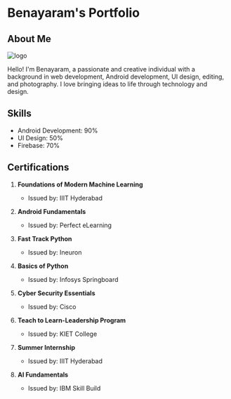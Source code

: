 
# Benayaram's Portfolio

## About Me
![logo](https://github.com/user-attachments/assets/6d6a9849-1794-4221-bc01-3e4c4bb57b2f)


Hello! I'm Benayaram, a passionate and creative individual with a background in web development, Android development, UI design, editing, and photography. I love bringing ideas to life through technology and design.

## Skills

- Android Development: 90%
- UI Design: 50%
- Firebase: 70%

## Certifications

1. **Foundations of Modern Machine Learning**
   - Issued by: IIIT Hyderabad

2. **Android Fundamentals**
   - Issued by: Perfect eLearning

3. **Fast Track Python**
   - Issued by: Ineuron

4. **Basics of Python**
   - Issued by: Infosys Springboard

5. **Cyber Security Essentials**
   - Issued by: Cisco

6. **Teach to Learn-Leadership Program**
   - Issued by: KIET College

7. **Summer Internship**
   - Issued by: IIIT Hyderabad

8. **AI Fundamentals**
   - Issued by: IBM Skill Build


